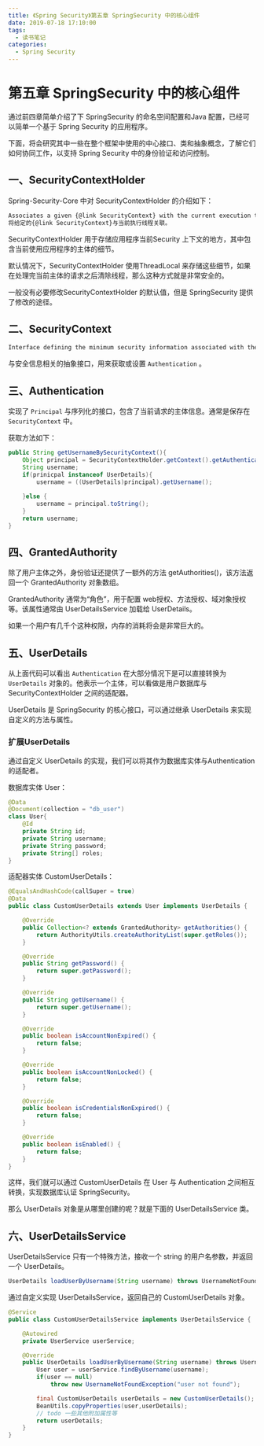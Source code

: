 ```yaml
---
title: 《Spring Security》第五章 SpringSecurity 中的核心组件
date: 2019-07-18 17:10:00
tags: 
  - 读书笔记
categories:
  - Spring Security
---
```


# 第五章 SpringSecurity 中的核心组件

通过前四章简单介绍了下 SpringSecurity 的命名空间配置和Java 配置，已经可以简单一个基于 Spring Security 的应用程序。

下面，将会研究其中一些在整个框架中使用的中心接口、类和抽象概念，了解它们如何协同工作，以支持 Spring Security 中的身份验证和访问控制。

## 一、SecurityContextHolder

Spring-Security-Core 中对 SecurityContextHolder 的介绍如下：

```html
Associates a given {@link SecurityContext} with the current execution thread.
将给定的{@link SecurityContext}与当前执行线程关联。
```

SecurityContextHolder 用于存储应用程序当前Security 上下文的地方，其中包含当前使用应用程序的主体的细节。

默认情况下，SecurityContextHolder 使用ThreadLocal 来存储这些细节，如果在处理完当前主体的请求之后清除线程，那么这种方式就是非常安全的。

一般没有必要修改SecurityContextHolder 的默认值，但是 SpringSecurity 提供了修改的途径。

## 二、SecurityContext

```html
Interface defining the minimum security information associated with the current thread of execution.
```

与安全信息相关的抽象接口，用来获取或设置 `Authentication` 。

## 三、Authentication

实现了 `Principal` 与序列化的接口，包含了当前请求的主体信息。通常是保存在 `SecurityContext` 中。

获取方法如下：

```java
public String getUsernameBySecurityContext(){
    Object principal = SecurityContextHolder.getContext().getAuthentication().getPrincipal();
    String username;
    if(prinicpal instanceof UserDetails){
        username = ((UserDetails)principal).getUsername();
        
    }else {
        username = principal.toString();
    }
    return username;
}
```

## 四、GrantedAuthority

除了用户主体之外，身份验证还提供了一额外的方法 getAuthorities()，该方法返回一个 GrantedAuthority 对象数组。

GrantedAuthority 通常为“角色”，用于配置 web授权、方法授权、域对象授权等。该属性通常由 UserDetailsService 加载给 UserDetails。

如果一个用户有几千个这种权限，内存的消耗将会是非常巨大的。

## 五、UserDetails

从上面代码可以看出 `Authentication` 在大部分情况下是可以直接转换为 `UserDetails` 对象的。他表示一个主体，可以看做是用户数据库与 SecurityContextHolder 之间的适配器。

UserDetails 是 SpringSecurity 的核心接口，可以通过继承 UserDetails 来实现自定义的方法与属性。

### 扩展UserDetails

通过自定义 UserDetails 的实现，我们可以将其作为数据库实体与Authentication 的适配者。

数据库实体 User：

```java
@Data
@Document(collection = "db_user")
class User{
    @Id
    private String id;
    private String username;
    private String password;
    private String[] roles;
}
```

适配器实体 CustomUserDetails：

```java
@EqualsAndHashCode(callSuper = true)
@Data
public class CustomUserDetails extends User implements UserDetails {

    @Override
    public Collection<? extends GrantedAuthority> getAuthorities() {
        return AuthorityUtils.createAuthorityList(super.getRoles());
    }

    @Override
    public String getPassword() {
        return super.getPassword();
    }

    @Override
    public String getUsername() {
        return super.getUsername();
    }

    @Override
    public boolean isAccountNonExpired() {
        return false;
    }

    @Override
    public boolean isAccountNonLocked() {
        return false;
    }

    @Override
    public boolean isCredentialsNonExpired() {
        return false;
    }

    @Override
    public boolean isEnabled() {
        return false;
    }
}
```

这样，我们就可以通过 CustomUserDetails 在 User 与 Authentication 之间相互转换，实现数据库认证 SpringSecurity。

那么 UserDetails 对象是从哪里创建的呢？就是下面的 UserDetailsService 类。

## 六、UserDetailsService

UserDetailsService 只有一个特殊方法，接收一个 string 的用户名参数，并返回一个 UserDetails。

```java
UserDetails loadUserByUsername(String username) throws UsernameNotFoundException;
```

通过自定义实现 UserDetailsService，返回自己的 CustomUserDetails 对象。

```java
@Service
public class CustomUserDetailsService implements UserDetailsService {

    @Autowired
    private UserService userService;

    @Override
    public UserDetails loadUserByUsername(String username) throws UsernameNotFoundException {
        User user = userService.findByUsername(username);
        if(user == null)
            throw new UsernameNotFoundException("user not found");

        final CustomUserDetails userDetails = new CustomUserDetails();
        BeanUtils.copyProperties(user,userDetails);
        // todo 一些其他附加属性等
        return userDetails;
    }
}
```


